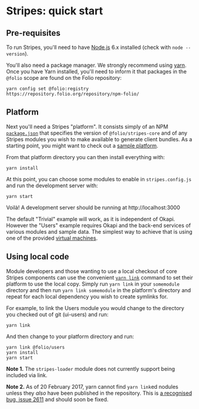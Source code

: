 # Stripes: quick start

## Pre-requisites

To run Stripes, you'll need to have [Node.js](https://nodejs.org/) 6.x installed (check with `node --version`).

You'll also need a package manager. We strongly recommend using [yarn](https://yarnpkg.com/). Once you have Yarn installed, you'll need to inform it that packages in the `@folio` scope are found on the Folio repository:
```
yarn config set @folio:registry https://repository.folio.org/repository/npm-folio/
```

## Platform

Next you'll need a Stripes "platform". It consists simply of an NPM [`package.json`](https://docs.npmjs.com/files/package.json) that specifies the version of `@folio/stripes-core` and of any Stripes modules you wish to make available to generate client bundles. As a starting point, you might want to check out a [sample platform](https://github.com/folio-org/stripes-sample-platform).

From that platform directory you can then install everything with:
```
yarn install
```

At this point, you can choose some modules to enable in `stripes.config.js` and run the development server with:
```
yarn start
```

Voilà! A development server should be running at http://localhost:3000

The default "Trivial" example will work, as it is independent of Okapi.
However the "Users" example requires Okapi and the back-end services of various modules and sample data.
The simplest way to achieve that is using one of the provided
[virtual machines](https://github.com/folio-org/folio-ansible/blob/master/README.md).

## Using local code

Module developers and those wanting to use a local checkout of core Stripes components can use the convenient [`yarn link`](https://yarnpkg.com/en/docs/cli/link) command to set their platform to use the local copy. Simply run `yarn link` in your `somemodule` directory and then run `yarn link somemodule` in the platform's directory and repeat for each local dependency you wish to create symlinks for.

For example, to link the Users module you would change to the directory you checked out of git (ui-users) and run:
```
yarn link
```

And then change to your platform directory and run:
```
yarn link @folio/users
yarn install
yarn start
```

**Note 1.** The `stripes-loader` module does not currently support being included via link.

**Note 2.** As of 20 February 2017, yarn cannot find `yarn link`ed nodules unless they _also_ have been published in the repository. This is [a recognised bug, issue 2611](https://github.com/yarnpkg/yarn/issues/2611) and should soon be fixed.


